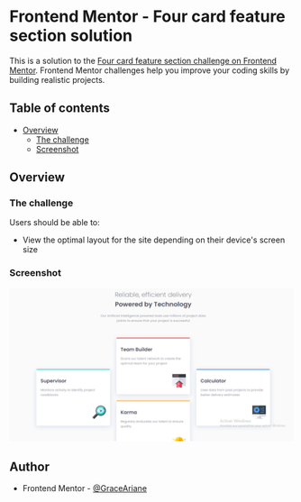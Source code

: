 # Frontend Mentor - Four card feature section solution

This is a solution to the [Four card feature section challenge on Frontend Mentor](https://www.frontendmentor.io/challenges/four-card-feature-section-weK1eFYK). Frontend Mentor challenges help you improve your coding skills by building realistic projects. 

## Table of contents

- [Overview](#overview)
  - [The challenge](#the-challenge)
  - [Screenshot](#screenshot)



## Overview

### The challenge

Users should be able to:

- View the optimal layout for the site depending on their device's screen size

### Screenshot

![](./fourcardfeature.png)







## Author

- Frontend Mentor - [@GraceAriane](https://www.frontendmentor.io/profile/GraceAriane)


